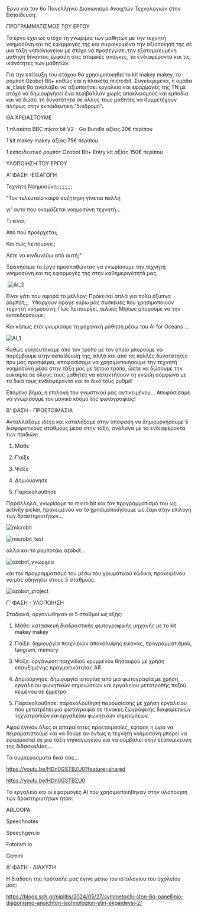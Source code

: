 Έργο για τον 6ο Πανελλήνιο Διαγωνισμό Ανοιχτών Τεχνολογιών στην Εκπαίδευση.


ΠΡΟΓΡΑΜΜΑΤΙΣΜΟΣ ΤΟΥ ΕΡΓΟΥ

Το έργο έχει ως στόχο τη γνωριμία των μαθητών με την τεχνητή νοημοσύνη και τις εφαρμογές της και συγκεκριμένα την αξιοποίησή της σε μια τάξη νηπιαγωγείου με στόχο να προσεγγίσει την εξατομικευμένη μάθηση δίνοντας έμφαση στις ατομικές ανάγκες, τα ενδιαφέροντα και τις ικανότητες των μαθητών.

Για την επίτευξη του στόχου θα χρησιμοποιηθεί το kit makey makey, το ρομπότ Ozobot Bit+ καθώς και η πλακέτα micro:bit.
Συγκεκριμένα, η ομάδα ai_class θα αναλάβει να αξιοποιήσει εργαλεία και εφαρμογές της ΤΝ με στόχο να δημιουργήσει ένα περιβάλλον χωρίς αποκλεισμούς και εμπόδια και να δώσει τη δυνατότητα σε όλους τους μαθητές να συμμετέχουν πλήρως στην εκπαιδευτική "διαδρομή". 

ΘΑ ΧΡΕΙΑΣΤΟΥΜΕ

1 πλακέτα BBC micro:bit V2 - Go Bundle αξίας 30€ περίπου

1 kit makey makey αξίας 75€ περίπου

1 εκπαιδευτικό ρομπότ Ozobot Bit+ Entry kit αξίας 150€ περίπου


ΥΛΟΠΟΙΗΣΗ ΤΟΥ ΕΡΓΟΥ


Α' ΦΑΣΗ -ΕΙΣΑΓΩΓΗ

Τεχνητή Νοημοσύνη;;;;;;;;;;

"Τον τελευταίο καιρό συζήτηση γίνεται πολλή

γι' αυτό που ονομάζεται νοημοσύνη τεχνητή...

Τι είναι;

Από πού προέρχεται;

Και πώς λειτουργεί;

Λέτε να κινδυνεύω από αυτή;"

Ξεκινήσαμε το έργο προσπαθώντας να γνωρίσουμε την τεχνητή νοημοσύνη και τις εφαρμογές της στην καθημερινότητά μας.

 ![AI_2](https://github.com/1niplitis-inaction/ai_class/assets/79393874/cf808d33-a139-45db-b4a3-7f8bea16e4c4)

Είναι κάτι που αφορά το μέλλον; Πρόκειται απλά για πολύ έξυπνα ρομπότ;;;  Υπάρχουν άραγε γύρω μας συσκευές που χρησιμοποιούν τεχνητή νοημοσύνη; Πώς λειτουργεί, τελικά; Μήπως μπορούμε να την εκπαιδεύσουμε;

Και κάπως έτσι γνωρίσαμε τη μηχανική μάθηση μέσω του AI for Oceans ...

![AI_1](https://github.com/1niplitis-inaction/ai_class/assets/79393874/2c5a3cdf-6768-4520-a31d-707236c54743)

Καθώς γοητευτήκαμε από τον τρόπο με τον οποίο μπορούμε να παρέμβουμε στην εκπαίδευσή της, αλλά και από τις πολλές δυνατότητες που μας προσφέρει, αποφασίσαμε να χρησιμοποιήσουμε την τεχνητή νοημοσύνη μέσα στην τάξη μας με τέτοιο τρόπο, ώστε να δώσουμε την ευκαιρία σε όλους τους μαθητές να κατακτήσουν τη γνώση σύμφωνα με τα δικά τους ενδιαφέροντα και το δικό τους ρυθμό!

Επόμενο βήμα, η επιλογή του γνωστικού μας αντικειμένου... Αποφασίσαμε να γνωρίσουμε τον μαγικό κόσμο της φωτογραφίας!


Β' ΦΑΣΗ - ΠΡΟΕΤΟΙΜΑΣΙΑ

Ανταλλάξαμε ιδέες και καταλήξαμε στην απόφαση να δημιουργήσουμε 5 διαφορετικούς σταθμούς μέσα στην τάξη, ανάλογα με τα ενδιαφέροντα των παιδιών:

1. Μάθε
   
2. Παίξε
 
3. Ψάξε
 
4. Δημιούργησε

5. Παρακολούθησε

Παράλληλα, γνωρίσαμε το micro:bit και τον προγραμματισμό του ως activity picker, προκειμένου να το χρησιμοποιήσουμε ως ζάρι στην επιλογή των δραστηριοτήτων...

![microbit](https://github.com/1niplitis-inaction/ai_class/assets/79393874/7287f14a-411e-4e92-b7a2-e60777439969)


![microbit_test](https://github.com/1niplitis-inaction/ai_class/assets/79393874/31770b12-b220-49af-a62c-e139cf0969b2)

αλλά και το ρομποτάκι ozobot...

![ozobot_γνωριμία](https://github.com/1niplitis-inaction/ai_class/assets/79393874/d5a09c21-fd9c-402e-bb0b-654cd5ba00b2)

και τον προγραμματισμό του μέσω του χρωματικού κώδικα, προκειμένου να μας οδηγήσει στους 5 σταθμούς.

![ozobot_project](https://github.com/1niplitis-inaction/ai_class/assets/79393874/9044fb5a-8940-457c-886f-5dfbb391173b)


Γ' ΦΑΣΗ - ΥΛΟΠΟΙΗΣΗ

Σταδιακά, οργανώθηκαν οι 5 σταθμοί ως εξής:

1. Μάθε: κατασκευή διαδραστικής φωτογραφικής μηχανής με το kit makey makey

2. Παίξε: δημιουργία παιχνιδιών αποκάλυψης εικόνας, προγραμματισμού, tangram, memory

3. Ψάξε: οργάνωση παιχνιδιού κρυμμένου θησαυρού με χρήση επαυξημένης πραγματικότητας AR

4. Δημιούργησε: δημιουργία ιστορίας από μια φωτογραφία με χρήση εργαλείου φωνητικών σημειώσεων και εργαλείου μετατροπής πεζού κειμένου σε έμμετρο

5. Παρακολούθησε: παρακολούθηση παρουσίασης με χρήση εργαλείου που μετατρέπει μια φωτογραφία σε πίνακες ζωγραφικής διαφορετικών τεχνοτροπιών και εργαλείου φωνητικών σημειώσεων.


Αφού έγιναν όλες οι απαραίτητες προετοιμασίες, έφτασε η ώρα να πειραματιστούμε και να δούμε αν όντως η τεχνητή νοημοσύνη μπορεί να εφαρμοστεί σε μια τάξη νηπιαγωγείου και να συμβάλει στην εξατομίκευση της διδασκαλίας...

Τα συμπεράσματα δικά σας...

https://youtu.be/HDn0GSTBZU0?feature=shared

https://youtu.be/HDn0GSTBZU0


Τα εργαλεία και οι εφαρμογές AI που χρησιμοποιήθηκαν στην υλοποίηση των δραστηριοτήτων ήταν:

ARLOOPA

Speechnotes

Speechgen.io

Fotoram.io

Gemini


Δ' ΦΑΣΗ - ΔΙΑΧΥΣΗ

Η διάδοση της πρότασής μας έγινε μέσω του ιστολογίου του σχολείου μας:

https://blogs.sch.gr/niplitis/2024/05/27/symmetochi-ston-6o-panellinio-diagonismo-anoichton-technologion-stin-ekpaideysi-2/

